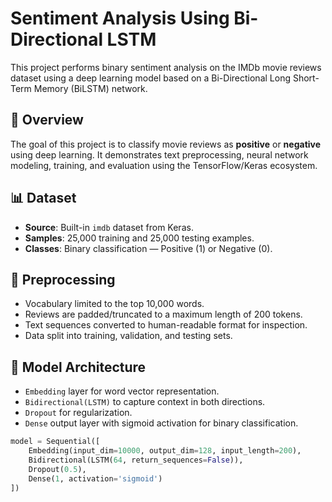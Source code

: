 # Sentiment Analysis Using Bi-Directional LSTM

This project performs binary sentiment analysis on the IMDb movie reviews dataset using a deep learning model based on a Bi-Directional Long Short-Term Memory (BiLSTM) network.

## 📝 Overview

The goal of this project is to classify movie reviews as **positive** or **negative** using deep learning. It demonstrates text preprocessing, neural network modeling, training, and evaluation using the TensorFlow/Keras ecosystem.

## 📊 Dataset

- **Source**: Built-in `imdb` dataset from Keras.
- **Samples**: 25,000 training and 25,000 testing examples.
- **Classes**: Binary classification — Positive (1) or Negative (0).

## 🧹 Preprocessing

- Vocabulary limited to the top 10,000 words.
- Reviews are padded/truncated to a maximum length of 200 tokens.
- Text sequences converted to human-readable format for inspection.
- Data split into training, validation, and testing sets.

## 🧠 Model Architecture

- `Embedding` layer for word vector representation.
- `Bidirectional(LSTM)` to capture context in both directions.
- `Dropout` for regularization.
- `Dense` output layer with sigmoid activation for binary classification.

```python
model = Sequential([
    Embedding(input_dim=10000, output_dim=128, input_length=200),
    Bidirectional(LSTM(64, return_sequences=False)),
    Dropout(0.5),
    Dense(1, activation='sigmoid')
])
